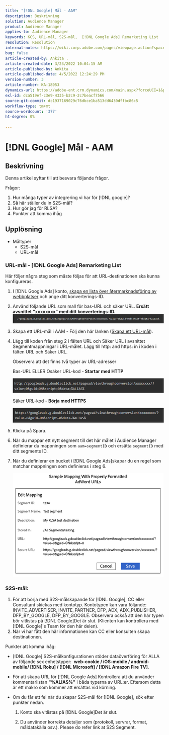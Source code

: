 ```yaml
---
title: "[!DNL Google] Mål - AAM"
description: Beskrivning
solution: Audience Manager
product: Audience Manager
applies-to: Audience Manager
keywords: KCS, URL-mål, S2S-mål,  [!DNL Google Ads] Remarketing List
resolution: Resolution
internal-notes: https://wiki.corp.adobe.com/pages/viewpage.action?spaceKey=MCPI&title=Google+-+AAM+Destination
bug: false
article-created-by: Ankita .
article-created-date: 3/23/2022 10:04:15 AM
article-published-by: Ankita .
article-published-date: 4/5/2022 12:24:29 PM
version-number: 3
article-number: KA-18953
dynamics-url: https://adobe-ent.crm.dynamics.com/main.aspx?forceUCI=1&pagetype=entityrecord&etn=knowledgearticle&id=70af1f97-90aa-ec11-983f-000d3a349120
exl-id: dca519ef-c3e9-4335-b2c9-2c7beacf7566
source-git-commit: dc1937169029c76dbce1ba513dd6430dffbc86c5
workflow-type: tm+mt
source-wordcount: '377'
ht-degree: 0%

---
```


# [!DNL Google] Mål - AAM

## Beskrivning

Denna artikel syftar till att besvara följande frågor.

Frågor:

1. Hur många typer av integrering vi har för [!DNL google]?
1. Så här ställer du in S2S-mål?
1. Hur gör jag för RLSA?
1. Punkter att komma ihåg

## Upplösning

- Måltyper
   - S2S-mål
   - URL-mål

### URL-mål - [!DNL Google Ads] Remarketing List

Här följer några steg som måste följas för att URL-destinationen ska kunna konfigureras.

1. I [!DNL Google Ads] konto, [skapa en lista över återmarknadsföring av webbplatser](https://support.google.com/adwords/answer/2454064?hl=en) och ange ditt konverterings-ID.

1. Använd följande URL som mall för bas-URL och säker URL. <b>Ersätt avsnittet &quot;xxxxxxxx&quot; med ditt konverterings-ID.</b>![](assets/d548e9c4-67aa-ec11-983f-000d3a349120.png)

1. Skapa ett URL-mål i AAM - Följ den här länken ([Skapa ett URL-mål](https://experienceleague.adobe.com/docs/audience-manager/user-guide/features/destinations/custom-destinations/create-url-destination.html?lang=en)).

1. Lägg till koden från steg 2 i fälten URL och Säker URL i avsnittet Segmentmappningar i URL-målet. Lägg till http: and https: in i koden i fälten URL och Säker URL.

   Observera att det finns två typer av URL-adresser

   Bas-URL ELLER Osäker URL-kod -<b> Startar med HTTP</b>

   ![](assets/d73cf7d9-69aa-ec11-983f-000d3a349523.png)

   Säker URL-kod - <b>Börja med HTTPS</b>

   ![](assets/141662e3-69aa-ec11-983f-000d3a349523.png)

1. Klicka på Spara.

1. När du mappar ett nytt segment till det här målet i Audience Manager definierar du mappningen som `aam=segmentID` och ersätta `segmentID` med ditt segments ID.

1. När du definierar en bucket i [!DNL Google Ads]skapar du en regel som matchar mappningen som definieras i steg 6.

   ![](assets/64abac91-6aaa-ec11-983f-000d3a349523.png)

### S2S-mål:

1. För att börja med S2S-målskapande för [!DNL Google], CC eller Consultant skickas med kontotyp. Kontotypen kan vara följande: INVITE_ADVERTISER, INVITE_PARTNER, DFP, ADX, ADX_PUBLISHER, DFP_BY_GOOGLE, DFP_BY_GOOGLE. Observera också att den här typen bör vitlistas på [!DNL Google]Det är slut. (Klienten kan kontrollera med [!DNL Google]&#39;s Team för den här delen).
1. När vi har fått den här informationen kan CC eller konsulten skapa destinationen.

Punkter att komma ihåg:

- [!DNL Google] S2S-målkonfigurationen stöder dataöverföring för ALLA av följande sex enhetstyper:  <b>web-cookie / iOS-mobile / android-mobile/ [!DNL Roku] / [!DNL Microsoft] / [!DNL Amazon Fire TV]</b>.

- För att skapa URL för [!DNL Google Ads] Kontrollera att du använder kommentarlistan <b>&quot;%ALIAS%&quot;</b> i båda typerna av URL:er. Eftersom detta är ett makro som kommer att ersättas vid körning.

- Om du får ett fel när du skapar S2S-mål för [!DNL Google], sök efter punkter nedan.

   1. Konto ska vitlistas på [!DNL Google]Det är slut.

   1. Du använder korrekta detaljer som (protokoll, servrar, format, måldatakälla osv.). Please do refer link at S2S Segment.
